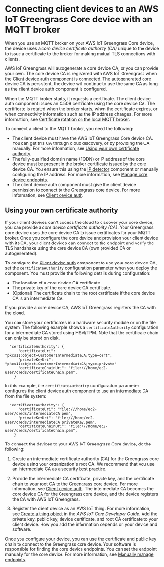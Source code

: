 # Connecting client devices to an AWS IoT Greengrass Core device with an MQTT broker<a name="connecting-to-mqtt"></a>

When you use an MQTT broker on your AWS IoT Greengrass Core device, the device uses a *core device certificate authority \(CA\)* unique to the device to issue a certificate to the broker for making mutual TLS connections with clients\. 

AWS IoT Greengrass will autogenerate a core device CA, or you can provide your own\. The core device CA is registered with AWS IoT Greengrass when the [Client device auth](client-device-auth-component.md) component is connected\. The autogenerated core device CA is persistent, the device will continue to use the same CA as long as the client device auth component is configured\.

When the MQTT broker starts, it requests a certificate\. The client device auth component issues an X\.509 certificate using the core device CA\. The certificate is rotated when the broker starts, when the certificate expires, or when connectivity information such as the IP address changes\. For more information, see [Certificate rotation on the local MQTT broker](device-auth.md#mqtt-certificate-expiration)\.

To connect a client to the MQTT broker, you need the following:
+ The client device must have the AWS IoT Greengrass Core device CA\. You can get this CA through cloud discovery, or by providing the CA manually\. For more information, see [Using your own certificate authority](#use-your-own-CA)\.
+ The fully\-qualified domain name \(FQDN\) or IP address of the core device must be present in the broker certificate issued by the core device CA\. You ensure this using the [IP detector](ip-detector-component.md) component or manually configuring the IP address\. For more information, see [Manage core device endpoints](manage-core-device-endpoints.md)\.
+ The client device auth component must give the client device permission to connect to the Greengrass core device\. For more information, see [Client device auth](client-device-auth-component.md)\.

## Using your own certificate authority<a name="use-your-own-CA"></a>

If your client devices can't access the cloud to discover your core device, you can provide a *core device certificate authority \(CA\)*\. Your Greengrass core device uses the core device CA to issue certificates for your MQTT broker\. Once you configure the core device and provision your client device with its CA, your client devices can connect to the endpoint and verify the TLS handshake using the core device CA \(own provided CA or autogenerated\)\.

To configure the [Client device auth](client-device-auth-component.md) component to use your core device CA, set the `certificateAuthority` configuration parameter when you deploy the component\. You must provide the following details during configuration:
+ The location of a core device CA certificate\.
+ The private key of the core device CA certificate\.
+ \(Optional\) The certificate chain to the root certificate if the core device CA is an intermediate CA\.

If you provide a core device CA, AWS IoT Greengrass registers the CA with the cloud\.

You can store your certificates in a hardware security module or on the file system\. The following example shows a `certificateAuthority` configuration for a intermediate CA stored using HSM/TPM\. Note that the certificate chain can only be stored on disk\.

```
  "certificateAuthority": {
      "certificateUri": "pkcs11:object=CustomerIntermediateCA;type=cert",
      "privateKeyUri": "pkcs11:object=CustomerIntermediateCA;type=private"
      "certificateChainUri": "file:///home/ec2-user/creds/certificateChain.pem",
    }
```

In this example, the `certificateAuthority` configuration parameter configures the client device auth component to use an intermediate CA from the file system:

```
  "certificateAuthority": {
      "certificateUri": "file:///home/ec2-user/creds/intermediateCA.pem",
      "privateKeyUri": "file:///home/ec2-user/creds/intermediateCA.privateKey.pem",
      "certificateChainUri": "file:///home/ec2-user/creds/certificateChain.pem",
    }
```

To connect the devices to your AWS IoT Greengrass Core device, do the following:

1. Create an intermediate certificate authority \(CA\) for the Greengrass core device using your organization's root CA\. We recommend that you use an intermediate CA as a security best practice\.

1. Provide the intermediate CA certificate, private key, and the certificate chain to your root CA to the Greengrass core device\. For more information, see [Client device auth](client-device-auth-component.md)\. The intermediate CA becomes the core device CA for the Greengrass core device, and the device registers the CA with AWS IoT Greengrass\.

1. Register the client device as an AWS IoT thing\. For more information, see [Create a thing object](https://docs.aws.amazon.com/iot/latest/developerguide/create-iot-resources.html#create-aws-thing) in the *AWS IoT Core Developer Guide*\. Add the private key, public key, device certificate, and root CA certificate to your client device\. How you add the information depends on your device and software\.

Once you configure your device, you can use the certificate and public key chain to connect to the Greengrass core device\. Your software is responsible for finding the core device endpoints\. You can set the endpoint manually for the core device\. For more information, see [Manually manage endpoints](manage-core-device-endpoints.md#manually-manage-endpoints)\.